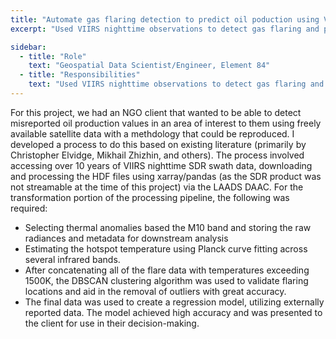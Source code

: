 ```yaml
---
title: "Automate gas flaring detection to predict oil poduction using VIIRS"
excerpt: "Used VIIRS nighttime observations to detect gas flaring and predict oil production"

sidebar:
  - title: "Role"
    text: "Geospatial Data Scientist/Engineer, Element 84"
  - title: "Responsibilities"
    text: "Used VIIRS nighttime observations to detect gas flaring and predict oil production"
---
```


For this project, we had an NGO client that wanted to be able to detect misreported oil production values in an area of interest to them using freely available satellite data with a methdology that could be reproduced. I developed a process to do this based on existing literature (primarily by Christopher Elvidge, Mikhail Zhizhin, and others). The process involved accessing over 10 years of VIIRS nighttime SDR swath data, downloading and processing the HDF files using xarray/pandas (as the SDR product was not streamable at the time of this project) via the LAADS DAAC. For the transformation portion of the processing pipeline, the following was required:

* Selecting thermal anomalies based the M10 band and storing the raw radiances and metadata for downstream analysis
* Estimating the hotspot temperature using Planck curve fitting across several infrared bands.
* After concatenating all of the flare data with temperatures exceeding 1500K, the DBSCAN clustering algorithm was used to validate flaring locations and aid in the removal of outliers with great accuracy.
* The final data was used to create a regression model, utilizing externally reported data. The model achieved high accuracy and was presented to the client for use in their decision-making.
